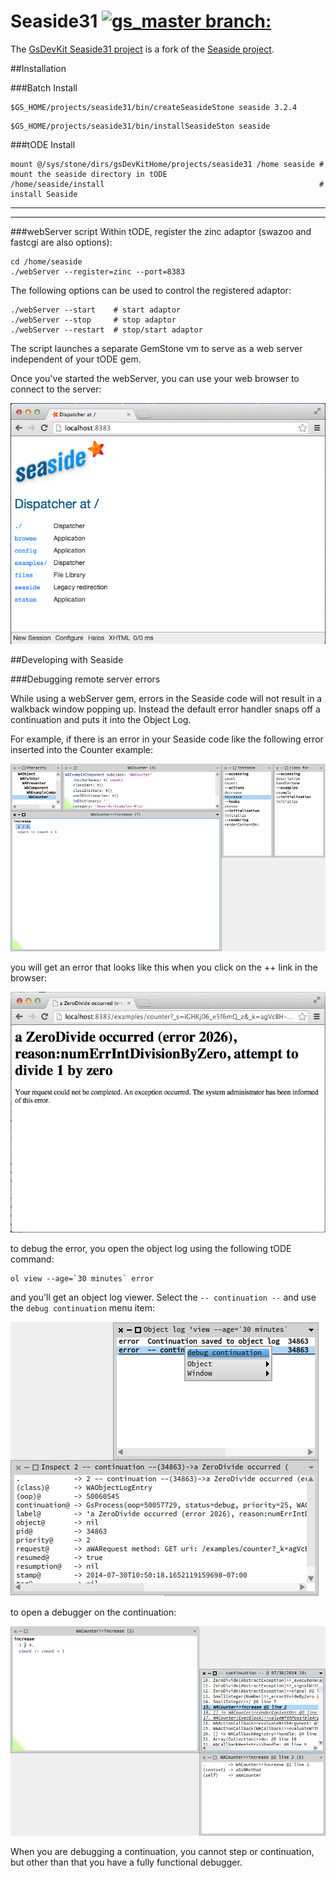 # Seaside31 [![gs_master branch:](https://travis-ci.org/GsDevKit/Seaside31.png?branch=gs_master)](https://travis-ci.org/GsDevKit/Seaside31)
The [GsDevKit Seaside31 project][3] is a fork of the [Seaside project][4].

##Installation

###Batch Install

```
$GS_HOME/projects/seaside31/bin/createSeasideStone seaside 3.2.4
```

```
$GS_HOME/projects/seaside31/bin/installSeasideSton seaside
```

###tODE Install

```
mount @/sys/stone/dirs/gsDevKitHome/projects/seaside31 /home seaside # mount the seaside directory in tODE
/home/seaside/install                                                # install Seaside
```

---
---

###webServer script
Within tODE, register the zinc adaptor (swazoo and fastcgi are also options):

```Shell
cd /home/seaside
./webServer --register=zinc --port=8383
```

The following options can be used to control the registered adaptor:

```Shell
./webServer --start    # start adaptor
./webServer --stop     # stop adaptor
./webServer --restart  # stop/start adaptor
```

The script launches a separate GemStone vm to serve as a web server independent of your tODE gem.

Once you've started the webServer, you can use your web browser to connect to the server:

![seaside web browser][6]

##Developing with Seaside

###Debugging remote server errors

While using a webServer gem, errors in the Seaside code will not result in a walkback window popping up. Instead the default error handler snaps off a continuation and puts it into the Object Log.

For example, if there is an error in your Seaside code like the following error inserted into the Counter example:

![wacounter code][7]	

you will get an error that looks like this when you click on the ++ link in the browser:

![counter error][8]

to debug the error, you open the object log using the following tODE command:

```Shell
ol view --age=`30 minutes` error
```

and you'll get an object log viewer. Select the `-- continuation --` and use the `debug continuation` menu item:

![debug continuation][9]

to open a debugger on the continuation:

![continuation debugger][10]

When you are debugging a continuation, you cannot step or continuation, but other than that you have a fully functional debugger.

[1]: ../../docs/images/browseProjectEntry.png
[2]: ../../docs/images/projectListMenu.png
[3]: https://github.com/GsDevKit/Seaside31
[4]: http://seaside.st/
[5]: ../../docs/images/editProjectEntry.png
[6]: ../../docs/images/seasideBrowser.png
[7]: ../../docs/images/waCounterbrowser.png
[8]: ../../docs/images/waCounterError.png
[9]: ../../docs/images/debugContinuation.png
[10]: ../../docs/images/continuationDebugger.png

